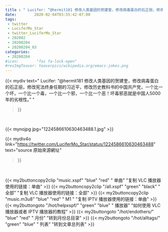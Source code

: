 ```yaml
---
title : " Lucifer: “@hermit181 修改人类基因的贺建奎，修改病毒蛋白的石正丽，修改宪法终身任期的习近平，修改历史教科书的中国共产党，一个比一个坏，一个比一个毒，一个比一个邪，一个比一个恶！坏毒邪恶就是中国人5000年的劣根性。”  "
date:        2020-02-04T03:55:42-07:00
tags:
 - twitter
 - LuciferMo_Star
 - twitter_LuciferMo_Star
 - 202002
 - 20200204
 - 20200204_03
categories:
 - 20200204
#icon:        "fas fa-lock-open"
#resImgTeaser: teaserpics/wikipedia.org/emacs-jokes.png
---
```


{{< mydiv text=" Lucifer: “@hermit181 修改人类基因的贺建奎，修改病毒蛋白的石正丽，修改宪法终身任期的习近平，修改历史教科书的中国共产党，一个比一个坏，一个比一个毒，一个比一个邪，一个比一个恶！坏毒邪恶就是中国人5000年的劣根性。”  "
>}}
<br>


 {{< mynojpg jpg="1224586610630463488.1.jpg" >}}<br> 



{{< mydiv4o link="https://twitter.com/LuciferMo_Star/status/1224586610630463488"
text="source 原始來源網址"
>}}


<br>





{{< my2buttoncopy2clip "music.xspf"        "blue"   "red"    " 单曲"  "复制 VLC 播放器使用的链接：单曲" >}} {{< my2buttoncopy2clip "/all.xspf"         "green"  "black"  " 全部"  "复制 VLC 播放器使用的链接：全部" >}} {{< my2buttoncopy2clip "music.m3u8"        "blue"   "red"    " M1 "    "复制 IPTV 播放器使用的链接：单曲" >}} {{< my2buttongoto      "/hot/helpxspf/"    "green"  "blue"   " 播放器" "如何使用 VLC 播放器或者 IPTV 播放器的教程" >}} {{< my2buttongoto      "/hot/endothers/"   "blue"   "red"    " 月份"   "转到月份总目录" >}} {{< my2buttongoto      "/hot/alltags/"     "green"  "blue"   " 列表"   "转到文章总列表" >}} 
